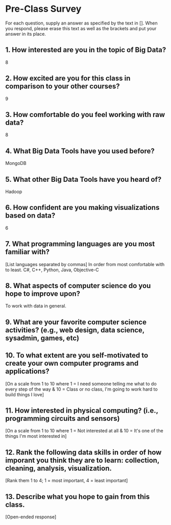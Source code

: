 # Pre-Class Survey

For each question, supply an answer as specified by the text in [].  When you respond, please erase this text as well as the brackets and put your answer in its place.

## 1. How interested are you in the topic of Big Data?
8

## 2. How excited are you for this class in comparison to your other courses? 
9

## 3. How comfortable do you feel working with raw data?
8

## 4. What Big Data Tools have you used before?
MongoDB

## 5. What other Big Data Tools have you heard of?
Hadoop

## 6. How confident are you making visualizations based on data?
6

## 7. What programming languages are you most familiar with?
[List languages separated by commas]
In order from most comfortable with to least.
C#, C++, Python, Java, Objective-C

## 8. What aspects of computer science do you hope to improve upon?
To work with data in general.

## 9. What are your favorite computer science activities? (e.g., web design, data science, sysadmin, games, etc)

## 10. To what extent are you self-motivated to create your own computer programs and applications?
[On a scale from 1 to 10 where 1 = I need someone telling me what to do every step of the way & 10 = Class or no class, I'm going to work hard to build things I love]


## 11. How interested in physical computing? (i.e., programming circuits and sensors)
[On a scale from 1 to 10 where 1 = Not interested at all & 10 = It's one of the things I'm most interested in]

## 12. Rank the following data skills in order of how imporant you think they are to learn: collection, cleaning, analysis, visualization.
[Rank them 1 to 4; 1 = most important, 4 = least important]


## 13. Describe what you hope to gain from this class.
[Open-ended response] 


